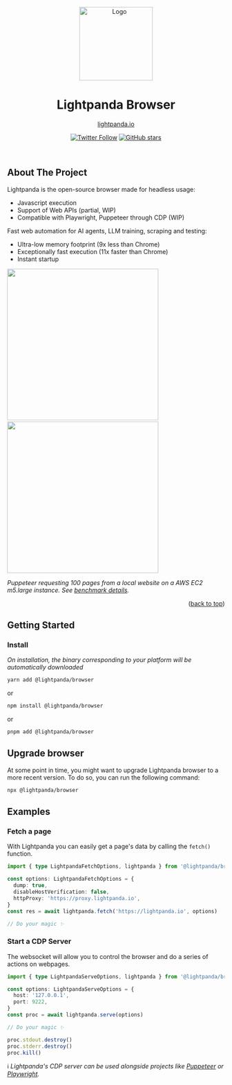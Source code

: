 <span id="readme-top"></span>

<!-- PROJECT LOGO -->
<div align="center">
  <p align="center">
    <a href="https://lightpanda.io"><img src="https://cdn.lightpanda.io/assets/images/logo/lpd-logo.png" alt="Logo" height=170></a>
  </p>

<h1 align="center">Lightpanda Browser</h1>

<p align="center"><a href="https://lightpanda.io/">lightpanda.io</a></p>

<div align="center">

[![Twitter Follow](https://img.shields.io/twitter/follow/lightpanda_io)](https://twitter.com/lightpanda_io)
[![GitHub stars](https://img.shields.io/github/stars/lightpanda-io/browser)](https://github.com/lightpanda-io/browser)

</div>

<br />
</div>

<!-- ABOUT THE PROJECT -->

## About The Project

Lightpanda is the open-source browser made for headless usage:

- Javascript execution
- Support of Web APIs (partial, WIP)
- Compatible with Playwright, Puppeteer through CDP (WIP)

Fast web automation for AI agents, LLM training, scraping and testing:

- Ultra-low memory footprint (9x less than Chrome)
- Exceptionally fast execution (11x faster than Chrome)
- Instant startup

[<img width="350px" src="https://cdn.lightpanda.io/assets/images/github/execution-time.svg">](https://github.com/lightpanda-io/demo)
&emsp;
[<img width="350px" src="https://cdn.lightpanda.io/assets/images/github/memory-frame.svg">](https://github.com/lightpanda-io/demo)

</div>

_Puppeteer requesting 100 pages from a local website on a AWS EC2 m5.large instance.
See [benchmark details](https://github.com/lightpanda-io/demo)._

<p align="right">(<a href="#readme-top">back to top</a>)</p>

<!-- GETTING STARTED -->

## Getting Started

### Install
_On installation, the binary corresponding to your platform will be automatically downloaded_

```bash
yarn add @lightpanda/browser
```
or

```bash
npm install @lightpanda/browser
```
or

```bash
pnpm add @lightpanda/browser
```

## Upgrade browser

At some point in time, you might want to upgrade Lightpanda browser to a more recent version. To do so, you can run the following command:
```bash
npx @lightpanda/browser
```

<!-- USAGE EXAMPLES -->

## Examples

### Fetch a page

With Lightpanda you can easily get a page's data by calling the `fetch()` function.
```ts
import { type LightpandaFetchOptions, lightpanda } from '@lightpanda/browser'

const options: LightpandaFetchOptions = {
  dump: true,
  disableHostVerification: false,
  httpProxy: 'https://proxy.lightpanda.io',
}
const res = await lightpanda.fetch('https://lightpanda.io', options)

// Do your magic ✨
```

### Start a CDP Server
The websocket will allow you to control the browser and do a series of actions on webpages.
```ts
import { type LightpandaServeOptions, lightpanda } from '@lightpanda/browser'

const options: LightpandaServeOptions = {
  host: '127.0.0.1',
  port: 9222,
}
const proc = await lightpanda.serve(options)

// Do your magic ✨

proc.stdout.destroy()
proc.stderr.destroy()
proc.kill()
```

ℹ️ _Lightpanda's CDP server can be used alongside projects like [Puppeteer](https://pptr.dev/) or [Playwright](https://playwright.dev/)._
